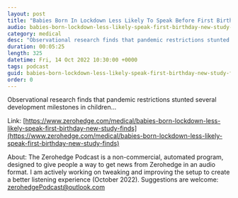 ```yaml
---
layout: post
title: "Babies Born In Lockdown Less Likely To Speak Before First Birthday; New Study Finds"
audio: babies-born-lockdown-less-likely-speak-first-birthday-new-study-finds-0
category: medical
desc: "Observational research finds that pandemic restrictions stunted several development milestones in children..."
duration: 00:05:25
length: 325
datetime: Fri, 14 Oct 2022 10:30:00 +0000
tags: podcast
guid: babies-born-lockdown-less-likely-speak-first-birthday-new-study-finds-0
order: 0
---
```

Observational research finds that pandemic restrictions stunted several development milestones in children...

Link: [https://www.zerohedge.com/medical/babies-born-lockdown-less-likely-speak-first-birthday-new-study-finds](https://www.zerohedge.com/medical/babies-born-lockdown-less-likely-speak-first-birthday-new-study-finds)

About: The Zerohedge Podcast is a non-commercial, automated program, designed to give people a way to get news from Zerohedge in an audio format.  I am actively working on tweaking and improving the setup to create a better listening experience (October 2022).  Suggestions are welcome: [zerohedgePodcast@outlook.com](mailto:zerohedgePodcast@outlook.com)